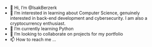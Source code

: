 - 👋 Hi, I’m @IsakBerzerk
- 👀 I’m interested in learning about Computer Science, genuinely interested in back-end development and cybersecurity. I am also a cryptocurrency enthusiast.
- 🌱 I’m currently learning Python
- 💞️ I’m looking to collaborate on projects for my portfolio
- 📫 How to reach me ...

<!---
IsakBerzerk/IsakBerzerk is a ✨ special ✨ repository because its `README.md` (this file) appears on your GitHub profile.
You can click the Preview link to take a look at your changes.
--->
